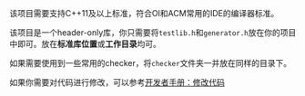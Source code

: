 该项目需要支持C++11及以上标准，符合OI和ACM常用的IDE的编译器标准。

该项目是一个header-only库，你只需要将`testlib.h`和`generator.h`放在你的项目中即可。放在**标准库位置**或**工作目录**均可。

如果需要使用到一些常用的checker，将`checker`文件夹一并放在同样的目录下。

如果你需要对代码进行修改，可以参考[开发者手册：修改代码](/developer/modify.md)
